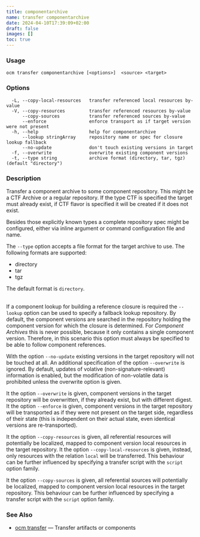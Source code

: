 ```yaml
---
title: componentarchive
name: transfer componentarchive
date: 2024-04-10T17:39:09+02:00
draft: false
images: []
toc: true
---
```

### Usage

```
ocm transfer componentarchive [<options>]  <source> <target>
```

### Options

```
  -L, --copy-local-resources   transfer referenced local resources by-value
  -V, --copy-resources         transfer referenced resources by-value
      --copy-sources           transfer referenced sources by-value
      --enforce                enforce transport as if target version were not present
  -h, --help                   help for componentarchive
      --lookup stringArray     repository name or spec for closure lookup fallback
      --no-update              don't touch existing versions in target
  -f, --overwrite              overwrite existing component versions
  -t, --type string            archive format (directory, tar, tgz) (default "directory")
```

### Description


Transfer a component archive to some component repository. This might
be a CTF Archive or a regular repository.
If the type CTF is specified the target must already exist, if CTF flavor
is specified it will be created if it does not exist.

Besides those explicitly known types a complete repository spec might be configured,
either via inline argument or command configuration file and name.


The <code>--type</code> option accepts a file format for the
target archive to use. The following formats are supported:
- directory
- tar
- tgz

The default format is <code>directory</code>.

\
If a component lookup for building a reference closure is required
the <code>--lookup</code>  option can be used to specify a fallback
lookup repository. By default, the component versions are searched in
the repository holding the component version for which the closure is
determined. For *Component Archives* this is never possible, because
it only contains a single component version. Therefore, in this scenario
this option must always be specified to be able to follow component
references.


With the option <code>--no-update</code> existing versions in the target
repository will not be touched at all. An additional specification of the
option <code>--overwrite</code> is ignored. By default, updates of
volative (non-signature-relevant) information is enabled, but the
modification of non-volatile data is prohibited unless the overwrite
option is given.


It the option <code>--overwrite</code> is given, component versions in the
target repository will be overwritten, if they already exist, but with different digest.
It the option <code>--enforce</code> is given, component versions in the
target repository will be transported as if they were not present on the target side,
regardless of their state (this is independent on their actual state, even identical 
versions are re-transported).


It the option <code>--copy-resources</code> is given, all referential 
resources will potentially be localized, mapped to component version local
resources in the target repository. It the option <code>--copy-local-resources</code> 
is given, instead, only resources with the relation <code>local</code> will be
transferred. This behaviour can be further influenced by specifying a transfer
script with the <code>script</code> option family.


It the option <code>--copy-sources</code> is given, all referential 
sources will potentially be localized, mapped to component version local
resources in the target repository.
This behaviour can be further influenced by specifying a transfer script
with the <code>script</code> option family.


### See Also

* [ocm transfer](/docs/the-ocm-cli/cli-reference/transfer)	 &mdash; Transfer artifacts or components

